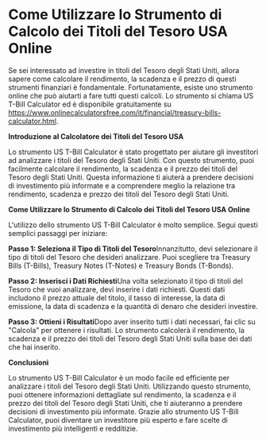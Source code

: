 Come Utilizzare lo Strumento di Calcolo dei Titoli del Tesoro USA Online
========================================================================

Se sei interessato ad investire in titoli del Tesoro degli Stati Uniti, allora sapere come calcolare il rendimento, la scadenza e il prezzo di questi strumenti finanziari è fondamentale. Fortunatamente, esiste uno strumento online che può aiutarti a fare tutti questi calcoli. Lo strumento si chiama US T-Bill Calculator ed è disponibile gratuitamente su <https://www.onlinecalculatorsfree.com/it/financial/treasury-bills-calculator.html>.

**Introduzione al Calcolatore dei Titoli del Tesoro USA**

Lo strumento US T-Bill Calculator è stato progettato per aiutare gli investitori ad analizzare i titoli del Tesoro degli Stati Uniti. Con questo strumento, puoi facilmente calcolare il rendimento, la scadenza e il prezzo dei titoli del Tesoro degli Stati Uniti. Questa informazione ti aiuterà a prendere decisioni di investimento più informate e a comprendere meglio la relazione tra rendimento, scadenza e prezzo dei titoli del Tesoro degli Stati Uniti.

**Come Utilizzare lo Strumento di Calcolo dei Titoli del Tesoro USA Online**

L'utilizzo dello strumento US T-Bill Calculator è molto semplice. Segui questi semplici passaggi per iniziare:

**Passo 1: Seleziona il Tipo di Titoli del Tesoro**Innanzitutto, devi selezionare il tipo di titoli del Tesoro che desideri analizzare. Puoi scegliere tra Treasury Bills (T-Bills), Treasury Notes (T-Notes) e Treasury Bonds (T-Bonds).

**Passo 2: Inserisci i Dati Richiesti**Una volta selezionato il tipo di titoli del Tesoro che vuoi analizzare, devi inserire i dati richiesti. Questi dati includono il prezzo attuale del titolo, il tasso di interesse, la data di emissione, la data di scadenza e la quantità di denaro che desideri investire.

**Passo 3: Ottieni i Risultati**Dopo aver inserito tutti i dati necessari, fai clic su "Calcola" per ottenere i risultati. Lo strumento calcolerà il rendimento, la scadenza e il prezzo dei titoli del Tesoro degli Stati Uniti sulla base dei dati che hai inserito.

**Conclusioni**

Lo strumento US T-Bill Calculator è un modo facile ed efficiente per analizzare i titoli del Tesoro degli Stati Uniti. Utilizzando questo strumento, puoi ottenere informazioni dettagliate sul rendimento, la scadenza e il prezzo dei titoli del Tesoro degli Stati Uniti, che ti aiuteranno a prendere decisioni di investimento più informate. Grazie allo strumento US T-Bill Calculator, puoi diventare un investitore più esperto e fare scelte di investimento più intelligenti e redditizie.
